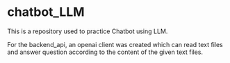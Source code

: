 # chatbot_LLM

This is a repository used to practice Chatbot using LLM.

For the backend_api, an openai client was created which can read text files and answer question according to the content of the given text files. 





  
